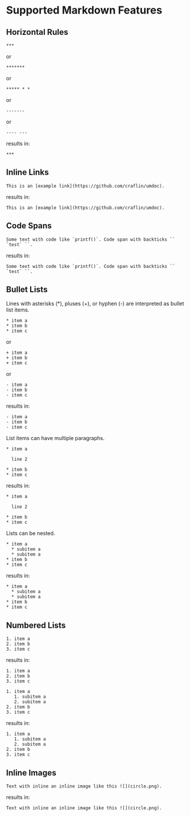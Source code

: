 
# Supported Markdown Features

## Horizontal Rules

```
***
```

or

```
*******
```

or

```
***** * *
```

or

```
-------
```

or

```
---- ---
```

results in:
```latexexample
***
```

## Inline Links

```
This is an [example link](https://github.com/craflin/umdoc).
```

results in:
```latexexample
This is an [example link](https://github.com/craflin/umdoc).
```

## Code Spans

```
Some text with code like `printf()`. Code span with backticks `` `test` ``.
```

results in:
```latexexample
Some text with code like `printf()`. Code span with backticks `` `test` ``.
```

## Bullet Lists

Lines with asterisks (\*), pluses (\+), or hyphen (\-) are interpreted as bullet list items.

```
* item a
* item b
* item c
```

or

```
+ item a
+ item b
+ item c
```

or

```
- item a
- item b
- item c
```

results in:
```latexexample
- item a
- item b
- item c
```

List items can have multiple paragraphs.

```
* item a

  line 2

* item b
* item c
```

results in:
```latexexample
* item a

  line 2

* item b
* item c
```

Lists can be nested.

```
* item a
  * subitem a
  * subitem a
* item b
* item c
```

results in:
```latexexample
* item a
  * subitem a
  * subitem a
* item b
* item c
```

## Numbered Lists

```
1. item a
2. item b
3. item c
```

results in:
```latexexample
1. item a
2. item b
3. item c
```

```
1. item a
   1. subitem a
   2. subitem a
2. item b
3. item c
```

results in:
```latexexample
1. item a
   1. subitem a
   2. subitem a
2. item b
3. item c
```

## Inline Images

```
Text with inline an inline image like this ![](circle.png).
```

results in:
```latexexample
Text with inline an inline image like this ![](circle.png).
```
